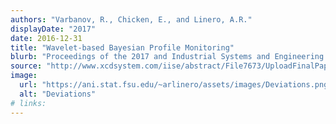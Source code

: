 ```yaml
---
authors: "Varbanov, R., Chicken, E., and Linero, A.R."
displayDate: "2017"
date: 2016-12-31
title: "Wavelet-based Bayesian Profile Monitoring"
blurb: "Proceedings of the 2017 and Industrial Systems and Engineering Research Conference."
source: "http://www.xcdsystem.com/iise/abstract/File7673/UploadFinalPaper_2435.pdf"
image:
  url: "https://ani.stat.fsu.edu/~arlinero/assets/images/Deviations.png"
  alt: "Deviations"
# links:
---
```

